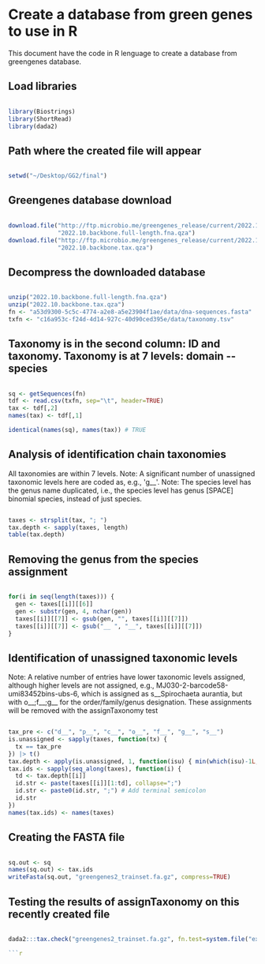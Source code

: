 # Create a database from green genes to use in R 

This document have the code in R lenguage to create a database from greengenes database.


## Load libraries


```r

library(Biostrings)
library(ShortRead)
library(dada2)


```

## Path where the created file will appear


```r

setwd("~/Desktop/GG2/final")

```

## Greengenes database download

```r

download.file("http://ftp.microbio.me/greengenes_release/current/2022.10.backbone.full-length.fna.qza", 
              "2022.10.backbone.full-length.fna.qza")
download.file("http://ftp.microbio.me/greengenes_release/current/2022.10.backbone.tax.qza",
              "2022.10.backbone.tax.qza")

```

## Decompress the downloaded database

```r

unzip("2022.10.backbone.full-length.fna.qza")
unzip("2022.10.backbone.tax.qza")
fn <- "a53d9300-5c5c-4774-a2e8-a5e23904f1ae/data/dna-sequences.fasta"
txfn <- "c16a953c-f24d-4d14-927c-40d90ced395e/data/taxonomy.tsv"

```

## Taxonomy is in the second column: ID and taxonomy. Taxonomy is at 7 levels: domain -- species

```r

sq <- getSequences(fn)
tdf <- read.csv(txfn, sep="\t", header=TRUE)
tax <- tdf[,2]
names(tax) <- tdf[,1]

identical(names(sq), names(tax)) # TRUE

```

## Analysis of identification chain taxonomies

All taxonomies are within 7 levels.
Note: A significant number of unassigned taxonomic levels here are coded as, e.g., 'g__'.
Note: The species level has the genus name duplicated, i.e., the species level has genus [SPACE] binomial species, instead of just species.

```r

taxes <- strsplit(tax, "; ")
tax.depth <- sapply(taxes, length)
table(tax.depth) 

```

## Removing the genus from the species assignment

```r

for(i in seq(length(taxes))) {
  gen <- taxes[[i]][[6]]
  gen <- substr(gen, 4, nchar(gen))
  taxes[[i]][[7]] <- gsub(gen, "", taxes[[i]][[7]])
  taxes[[i]][[7]] <- gsub("__ ", "__", taxes[[i]][[7]])
}

```

## Identification of unassigned taxonomic levels

Note: A relative number of entries have lower taxonomic levels assigned, although higher levels are not assigned,
e.g., MJ030-2-barcode58-umi83452bins-ubs-6, which is assigned as s__Spirochaeta aurantia, but with o__;f__;g__ for the order/family/genus designation. 
These assignments will be removed with the assignTaxonomy test

```r

tax_pre <- c("d__", "p__", "c__", "o__", "f__", "g__", "s__")
is.unassigned <- sapply(taxes, function(tx) {
  tx == tax_pre
}) |> t()
tax.depth <- apply(is.unassigned, 1, function(isu) { min(which(isu)-1L, 7L) })
tax.ids <- sapply(seq_along(taxes), function(i) {
  td <- tax.depth[[i]]
  id.str <- paste(taxes[[i]][1:td], collapse=";")
  id.str <- paste0(id.str, ";") # Add terminal semicolon
  id.str
})
names(tax.ids) <- names(taxes)

```

## Creating the FASTA file

```r

sq.out <- sq
names(sq.out) <- tax.ids
writeFasta(sq.out, "greengenes2_trainset.fa.gz", compress=TRUE)

```

## Testing the results of assignTaxonomy on this recently created file

```r

dada2:::tax.check("greengenes2_trainset.fa.gz", fn.test=system.file("extdata", "ten_16s.100.fa.gz", package="dada2"))

```r

